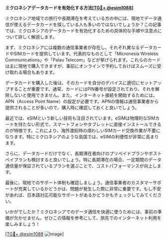 **ミクロネシアデータカードを有効化する方法[[TG💪+ @esim1088](https://t.me/s/esim1088)]**

ミクロネシア地域での旅行や長期滞在を考えている方の中には、現地でデータ通信が使えるデータカードを探している人も多いのではないでしょうか？この記事では、ミクロネシアのデータカードを有効化するための具体的な手順や注意点について詳しく解説します。

まず、ミクロネシアには複数の通信事業者が存在し、それぞれ異なるデータカードやSIMカードを提供しています。代表的なものとして「Micronesia Wireless Communications」や「Palau Telecom」などが挙げられます。これらのカードは主に現地で購入できますが、事前にオンラインで予約しておけばスムーズに受け取れる場合もあります。

データカードを購入した後は、そのカードを自分のデバイスに適切にセットアップすることが重要です。通常、カードにはPIN番号が設定されており、それを解除しないと使用できません。また、インターネット接続を開始するためには、APN（Access Point Name）の設定が必要です。APNの情報は通信事業者から提供されることが多いので、購入時に確認しておくと良いでしょう。

最近では、eSIMという新しい技術も注目されています。eSIMは物理的なSIMカードを持たない形式で、スマートフォンやタブレットに直接インストールできるのが特徴です。これにより、海外渡航時の煩わしいSIMカード交換作業が不要になります。特にミクロネシアのような島国では、eSIMの利便性が非常に高まります。

さらに、データカードだけでなく、長期滞在者向けのプリペイドプランやポストペイプランも検討すると良いでしょう。特に長期滞在の場合、一定期間のデータ通信量が保証されているプランを選ぶことで、コストパフォーマンスが向上します。

最後に、現地でのサポート体制も確認しましょう。通信事業者のカスタマーサポートが充実しているかどうかは、問題が発生した際に非常に重要です。もし不安があれば、日本語対応可能なサポートがあるかどうかもチェックしてみてください。

いかがでしたか？ミクロネシアでのデータ通信を快適に使うためには、事前の準備が欠かせません。ぜひこの情報を参考にして、旅先でのインターネット利用を楽しみましょう！

[[TG💪+ @esim1088](https://t.me/s/esim1088) ![Image](https://i.postimg.cc/Y0z9fWf4/image.png)]